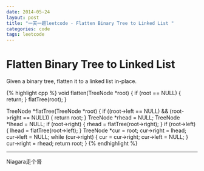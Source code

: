 ```yaml
---
date: 2014-05-24
layout: post
title: "一天一题leetcode - Flatten Binary Tree to Linked List "
categories: code
tags: leetcode
---
```


# Flatten Binary Tree to Linked List 
Given a binary tree, flatten it to a linked list in-place.   

<!--more-->
{% highlight cpp %}
void flatten(TreeNode *root) {
    if (root == NULL) {
        return;
    }
    flatTree(root);
}

TreeNode *flatTree(TreeNode *root) {
   if ((root->left == NULL) && (root->right == NULL)) {
        return root;
    }
    TreeNode *rhead = NULL;
    TreeNode *lhead = NULL;
   if (root->right) {
       rhead = flatTree(root->right);
    }
   if (root->left) {
       lhead = flatTree(root->left);
    }
    TreeNode *cur = root;
   cur->right = lhead;
   cur->left = NULL;
   while (cur->right) {
       cur = cur->right;
       cur->left = NULL;
    }
   cur->right = rhead;
    return root;
}
{% endhighlight %}

---
Niagara走个肾